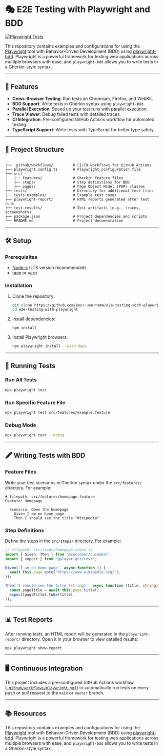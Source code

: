# 🎭 E2E Testing with Playwright and BDD

[![Playwright Tests](https://github.com/Artemon-line/e2e-testing-with-playwright-teting/actions/workflows/playwright.yml/badge.svg?branch=main)](https://github.com/Artemon-line/e2e-testing-with-playwright-teting/actions/workflows/playwright.yml)

This repository contains examples and configurations for using the [Playwright](https://playwright.dev/) tool with Behavior-Driven Development (BDD) using [playwright-bdd](https://github.com/streamich/playwright-bdd). Playwright is a powerful framework for testing web applications across multiple browsers with ease, and `playwright-bdd` allows you to write tests in a Gherkin-style syntax.

---

## 🚀 Features

- **Cross-Browser Testing**: Run tests on Chromium, Firefox, and WebKit.
- **BDD Support**: Write tests in Gherkin syntax using `playwright-bdd`.
- **Parallel Execution**: Speed up your test runs with parallel execution.
- **Trace Viewer**: Debug failed tests with detailed traces.
- **CI Integration**: Pre-configured GitHub Actions workflow for automated testing.
- **TypeScript Support**: Write tests with TypeScript for better type safety.

---

## 📂 Project Structure

```plaintext
.
├── .github/workflows/         # CI/CD workflows for GitHub Actions
├── playwright.config.ts       # Playwright configuration file
├── src/
│   ├── features/              # Gherkin feature files
│   ├── steps/                 # Step definitions for BDD
│   ├── pages/                 # Page Object Model (POM) classes
├── tests/                     # Directory for additional test files
├── tests-examples/            # Example test cases
├── playwright-report/         # HTML reports generated after test runs
├── test-results/              # Test artifacts (e.g., traces, screenshots)
├── package.json               # Project dependencies and scripts
└── README.md                  # Project documentation
```

---

## 🛠️ Setup

### Prerequisites

- [Node.js](https://nodejs.org/) (LTS version recommended)
- [npm](https://www.npmjs.com/) or [yarn](https://yarnpkg.com/)

### Installation

1. Clone the repository:
   ```bash
   git clone https://github.com/your-username/e2e-testing-with-playwright.git
   cd e2e-testing-with-playwright
   ```

2. Install dependencies:
   ```bash
   npm install
   ```

3. Install Playwright browsers:
   ```bash
   npx playwright install --with-deps
   ```

---

## 🧪 Running Tests

### Run All Tests
```bash
npx playwright test
```

### Run Specific Feature File
```bash
npx playwright test src/features/example.feature
```

### Debug Mode
```bash
npx playwright test --debug
```

---

## 🖋️ Writing Tests with BDD

### Feature Files

Write your test scenarios in Gherkin syntax under the `src/features/` directory. For example:

```gherkin
# filepath: src/features/homepage.feature
Feature: Homepage

  Scenario: Open the homepage
    Given I am on home page
    Then I should see the title "Wikipedia"
```

### Step Definitions

Define the steps in the `src/steps/` directory. For example:

```typescript
// filepath: src/steps/homepage.steps.ts
import { Given, Then } from '@cucumber/cucumber';
import { expect } from '@playwright/test';

Given('I am on home page', async function () {
  await this.page.goto('https://www.wikipedia.org/');
});

Then('I should see the title {string}', async function (title: string) {
  const pageTitle = await this.page.title();
  expect(pageTitle).toBe(title);
});
```

---

## 📊 Test Reports

After running tests, an HTML report will be generated in the `playwright-report/` directory. Open it in your browser to view detailed results:
```bash
npx playwright show-report
```

---

## 🖥️ Continuous Integration

This project includes a pre-configured GitHub Actions workflow ([`.github/workflows/playwright.yml`](.github/workflows/playwright.yml)) to automatically run tests on every push or pull request to the `main` or `master` branch.

---

## 📚 Resources
This repository contains examples and configurations for using the [Playwright](https://playwright.dev/) tool with Behavior-Driven Development (BDD) using [playwright-bdd](https://github.com/streamich/playwright-bdd). Playwright is a powerful framework for testing web applications across multiple browsers with ease, and `playwright-bdd` allows you to write tests in a Gherkin-style syntax.
